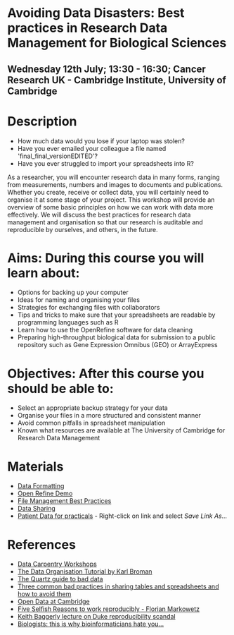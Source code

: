 # Avoiding Data Disasters: Best practices in Research Data Management for Biological Sciences

## Wednesday 12th July; 13:30 - 16:30; Cancer Research UK - Cambridge Institute, University of Cambridge


# Description
 
 - How much data would you lose if your laptop was stolen?
 - Have you ever emailed your colleague a file named 'final_final_versionEDITED'?
 - Have you ever struggled to import your spreadsheets into R?

As a researcher, you will encounter research data in many forms, ranging from measurements, numbers and images to documents and publications. Whether you create, receive or collect data, you will certainly need to organise it at some stage of your project. This workshop will provide an overview of some basic principles on how we can work with data more effectively. We will discuss the best practices for research data management and organisation so that our research is auditable and reproducible by ourselves, and others, in the future.

# Aims: During this course you will learn about:
  - Options for backing up your computer
  - Ideas for naming and organising your files
  - Strategies for exchanging files with collaborators
  - Tips and tricks to make sure that your spreadsheets are readable by programming languages such as R
  - Learn how to use the OpenRefine software for data cleaning
  - Preparing high-throughput biological data for submission to a public repository such as Gene Expression Omnibus (GEO) or ArrayExpress  

# Objectives: After this course you should be able to:

- Select an appropriate backup strategy for your data
- Organise your files in a more structured and consistent manner
- Avoid common pitfalls in spreadsheet manipulation
- Known what resources are available at The University of Cambridge for Research Data Management

# Materials

- [Data Formatting](https://datachampcam.github.io/data-formatting/#/)
- [Open Refine Demo](https://datachampcam.github.io/refine-demo/demo)
- [File Management Best Practices](https://rawgit.com/datachampcam/file-management/20170712_FileManagement.pdf)
- [Data Sharing](https://datachampcam.github.io/data-sharing/#/)
- [Patient Data for practicals](patient-data.txt) - Right-click on link and select *Save Link As...*

# References

- [Data Carpentry Workshops](http://lgatto.github.io/2016-05-16-CAM/)
- [The Data Organisation Tutorial by Karl Broman](http://kbroman.org/dataorg/)
- [The Quartz guide to bad data](https://github.com/Quartz/bad-data-guide/blob/master/README.md)
- [Three common bad practices in sharing tables and spreadsheets and how to avoid them](http://luisdva.github.io/pls-don't-do-this/)
- [Open Data at Cambridge](www.data.cam.ac.uk)
- [Five Selfish Reasons to work reproducibly - Florian Markowetz](http://genomebiology.biomedcentral.com/articles/10.1186/s13059-015-0850-7)
- [Keith Baggerly lecture on Duke reproducibility scandal](https://youtu.be/7gYIs7uYbMo)
- [Biologists: this is why bioinformaticians hate you...](http://www.opiniomics.org/biologists-this-is-why-bioinformaticians-hate-you/)



